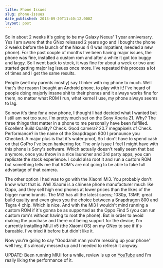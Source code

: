```yaml
---
title: Phone Issues
slug: phone-issues
date_published: 2013-09-20T11:40:12.000Z
layout: post
---
```


So in about 2 weeks it's going to be my Galaxy Nexus' 1 year anniversary. Yes I am aware that the GNex released 2 years ago and I bought the phone 2 weeks before the launch of the Nexus 4 (I was impatient, needed a new phone). For the past couple of months I've been having major issues, the phone was fine, installed a custom rom and after a while it got too buggy and laggy. So I went back to stock, it was fine for about a week or two and started getting major lag issues once more. I've repeated this process a lot of times and I get the same results. 

People (well my parents mostly) say I tinker with my phone to much. Well that's the reason I bought an Android phone, to play with it! I've heard of people doing majorly insane shit to their phones and it always works fine for them, no matter what ROM I run, what kernel I use, my phone always seems to lag. 

So now it's time for a new phone, I thought I had decided what I wanted but I still am not too sure. I'm pretty much set on the Sony Xperia Z1. Why? The three things that matter in a phone to me personally have been fulfilled. Excellent Build Quality? Check. Good camera? 20.7 megapixels of Check. Performance? in the name of the Snapdragon 800 I pronounce you Checked. A major plus is that it's water proof, So I don't have to spend cash on that GoPro I've been hankering for. The only issue I feel I might have with this phone is Sony's software. Which actually doesn't really seem that bad anymore, once you throw in a nice launcher and 3rd party apps, you can replicate the stock experience. I could also root it and run a custom ROM but something tells me that ROM's are not going to be able to take full advantage of that camera. 

The other option I had was to go with the Xiaomi Mi3. You probably don't know what that is. Well Xiaomi is a chinese phone manufacturer much like Oppo, and they sell high end phones at lower prices than the likes of the bigger name brands. The Mi3 has all the latest specs; 1080p, 13MP, great build quality and even gives you the choice between a Snapdragon 800 and Tegra 4 chip. Which is nice. And with the Mi3 I wouldn't mind running a custom ROM if it's gonna be as supported as the Oppo Find 5 (you can run custom rom's without having to root the phone). But in order to avoid making the purchase and there not being support for the device, I'm currently installing MIUI v5 (the Xiaomi OS) on my GNex to see if it's bareable. I've tried it before but didn't like it. 

Now you're going to say "Goddamit man you're messing up your phone" well hey, it's already messed up and I needed to refresh it anyway. 

UPDATE: Been running MIUI for a while, review is up on [YouTube](http://youtube.com/technocastle69) and I'm really liking the performance of it. 
